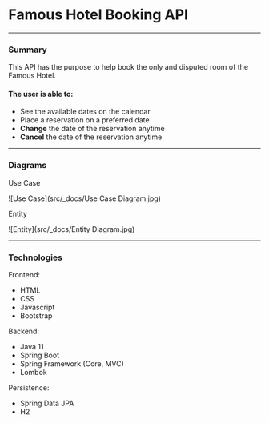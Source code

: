 # Famous Hotel Booking API

***
### Summary
This API has the purpose to help book the only and disputed room of the Famous Hotel.

#### The user is able to:
* See the available dates on the calendar
* Place a reservation on a preferred date
* **Change** the date of the reservation anytime
* **Cancel** the date of the reservation anytime

***
### Diagrams
Use Case

![Use Case](src/_docs/Use Case Diagram.jpg)

Entity

![Entity](src/_docs/Entity Diagram.jpg)

***
### Technologies
Frontend:
- HTML
- CSS
- Javascript
- Bootstrap

Backend:
- Java 11
- Spring Boot
- Spring Framework (Core, MVC)
- Lombok

Persistence:
- Spring Data JPA
- H2